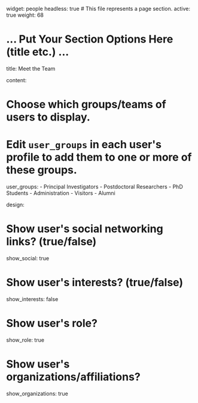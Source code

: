 widget: people
headless: true  # This file represents a page section.
active: true
weight: 68

# ... Put Your Section Options Here (title etc.) ...
title: Meet the Team

content:
  # Choose which groups/teams of users to display.
  #   Edit `user_groups` in each user's profile to add them to one or more of these groups.
  
  user_groups:
    - Principal Investigators
    - Postdoctoral Researchers
    - PhD Students
    - Administration
    - Visitors
    - Alumni

design:
  # Show user's social networking links? (true/false)
  show_social: true
  # Show user's interests? (true/false)
  show_interests: false
  # Show user's role?
  show_role: true
  # Show user's organizations/affiliations?
  show_organizations: true
